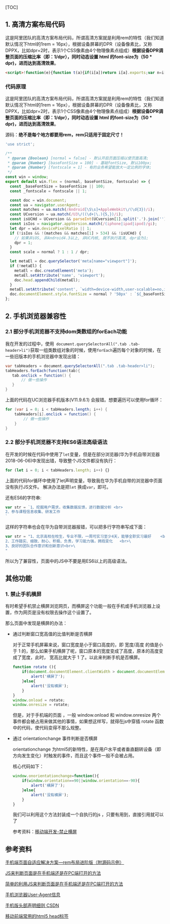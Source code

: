 [TOC]

## 1. 高清方案布局代码

这是阿里团队的高清方案布局代码，所谓高清方案就是利用rem的特性（我们知道默认情况下html的1rem = 16px），根据设备屏幕的DPR（设备像素比，又称DPPX，比如dpr=2时，表示1个CSS像素由4个物理像素点组成）**根据设备DPR调整页面的压缩比率（即：1/dpr），同时动态设置 html 的font-size为（50 \* dpr)，进而达到高清效果**。

 ```html
<script>!function(e){function t(a){if(i[a])return i[a].exports;var n=i[a]={exports:{},id:a,loaded:!1};return e[a].call(n.exports,n,n.exports,t),n.loaded=!0,n.exports}var i={};return t.m=e,t.c=i,t.p="",t(0)}([function(e,t){"use strict";Object.defineProperty(t,"__esModule",{value:!0});var i=window;t["default"]=i.flex=function(normal,e,t){var a=e||100,n=t||1,r=i.document,o=navigator.userAgent,d=o.match(/Android[\S\s]+AppleWebkit\/(\d{3})/i),l=o.match(/U3\/((\d+|\.){5,})/i),c=l&&parseInt(l[1].split(".").join(""),10)>=80,p=navigator.appVersion.match(/(iphone|ipad|ipod)/gi),s=i.devicePixelRatio||1;p||d&&d[1]>534||c||(s=1);var u=normal?1:1/s,m=r.querySelector('meta[name="viewport"]');m||(m=r.createElement("meta"),m.setAttribute("name","viewport"),r.head.appendChild(m)),m.setAttribute("content","width=device-width,user-scalable=no,initial-scale="+u+",maximum-scale="+u+",minimum-scale="+u),r.documentElement.style.fontSize=normal?"50px": a/2*s*n+"px"},e.exports=t["default"]}]);  flex(false,100, 1);</script>

 ```

### 代码原理

这是阿里团队的高清方案布局代码，所谓高清方案就是利用rem的特性（我们知道默认情况下html的1rem = 16px），根据设备屏幕的DPR（设备像素比，又称DPPX，比如dpr=2时，表示1个CSS像素由4个物理像素点组成）**根据设备DPR调整页面的压缩比率（即：1/dpr），同时动态设置 html 的font-size为（50 \* dpr)，进而达到高清效果**。

源码：**绝不是每个地方都要用rem，rem只适用于固定尺寸！**

```javascript
'use strict';

/**
 * @param {Boolean} [normal = false] - 默认开启页面压缩以使页面高清;  
 * @param {Number} [baseFontSize = 100] - 基础fontSize, 默认100px;
 * @param {Number} [fontscale = 1] - 有的业务希望能放大一定比例的字体;
 */
const win = window;
export default win.flex = (normal, baseFontSize, fontscale) => {
  const _baseFontSize = baseFontSize || 100;
  const _fontscale = fontscale || 1;

  const doc = win.document;
  const ua = navigator.userAgent;
  const matches = ua.match(/Android[\S\s]+AppleWebkit\/(\d{3})/i);
  const UCversion = ua.match(/U3\/((\d+|\.){5,})/i);
  const isUCHd = UCversion && parseInt(UCversion[1].split('.').join(''), 10) >= 80;
  const isIos = navigator.appVersion.match(/(iphone|ipad|ipod)/gi);
  let dpr = win.devicePixelRatio || 1;
  if (!isIos && !(matches && matches[1] > 534) && !isUCHd) {
    // 如果非iOS, 非Android4.3以上, 非UC内核, 就不执行高清, dpr设为1;
    dpr = 1;
  }
  const scale = normal ? 1 : 1 / dpr;

  let metaEl = doc.querySelector('meta[name="viewport"]');
  if (!metaEl) {
    metaEl = doc.createElement('meta');
    metaEl.setAttribute('name', 'viewport');
    doc.head.appendChild(metaEl);
  }
  metaEl.setAttribute('content', `width=device-width,user-scalable=no,initial-scale=${scale},maximum-scale=${scale},minimum-scale=${scale}`);
  doc.documentElement.style.fontSize = normal ? '50px' : `${_baseFontSize / 2 * dpr * _fontscale}px`;
};
```

## 2. 手机浏览器兼容性

### 2.1 部分手机浏览器不支持dom类数组的forEach功能

我在开发的过程中，使用` document.querySelectorAll(".tab .tab-header>li")`获取一组类数组对象的时候，使用`forEach`遍历每个对象的时候，在一些旧版本的手机浏览器中发现出错：

```java
var tabHeaders = document.querySelectorAll(".tab .tab-header>li");
tabHeaders.forEach(function(tab){
   tab.onclick = function() {
       // 做一些操作
   }
}
```

上面的代码在UC浏览器手机版本(V11.9.6.1) 会报错。想要遍历可以使用for循环：

```java
for (var i = 0; i < tabHeaders.length; i++) {
    tabHeaders[i].onclick = function() {
        // 做一些操作
    }
}
```

### 2.2 部分手机浏览器不支持ES6语法高级语法

在开发的时候在代码中使用了`let`变量，但是在部分浏览器(华为手机自带浏览器2018-06-06)中发现出错，导致整个JS文件都没有执行：

```javascript
for (let i = 0; i < tabHeaders.length; i++) {}
```

上面的代码for循环中使用了let声明变量，导致我在华为手机自带的浏览器中页面没有执行JS文件。 解决办法是把`let` 换成`var`，即可。

还有ES6的字符串:

```javascript
var str = `1、挖掘用户需求，收集数据反馈，进行数据分析 <br>
2、参与课程信息收集、研发工作
`
```

这样的字符串也会在华为自带浏览器报错，可以把多行字符串写成下面：

```javascript
var str = "1、北京高校在校生，专业不限，一周可实习至少4天，能够全职实习最好 	<br>\
2、工作踏实、细致、耐心、积极、负责，学习能力强，拥抱变化 	<br>\
3、良好的团队合作意识和创新意识<br>\
"
```

所以为了兼容性，页面中的JS中不要是用ES6以上的高级语法。

## 其他功能

### 1. 禁止手机横屏

有时希望手机禁止横屏浏览网页，而横屏这个功能一般在手机或手机浏览器上设置，作为网页是没有权限去操作这个设置了。

那么页面中发现是横屏的办法：

- 通过判断窗口宽高值的比值判断是否横屏

  对于正常手机屏幕来说，窗口宽度是小于窗口高度的，即 宽度/高度 的值是小于 1 的，那么如果手机横屏了呢，窗口原本的宽度变成了高度，原本的高度变成了宽度，此时， 宽高比就大于 1 了。以此来判断手机是否横屏。

  ```javascript
  function rotate (){
      if(document.documentElement.clientWidth > document.documentElement.clientHeight){
          alert('横屏了');
      }else{
          alert('没有横屏');
      }
  }
  window.onload = rotate;
  window.onresize = rotate;
  ```

  但是，对于手机端的页面 ，一般 window.onload 和 window.onresize 两个事件都会被占用来做其他的事情，如果想这样写，就得在js中穿插 rotate 函数中的代码，使代码变得不那么规整。

- 通过 orientationchange 事件判断是否横屏

  orientationchange 为html5的新特性，是在用户水平或者垂直翻转设备（即方向发生变化）时触发的事件，而且这个事件一般不会被占用。

  核心代码如下：

  ```javascript
  window.onorientationchange=function(){
      if(window.orientation==90||window.orientation==-90){
          alert('横屏了');
      }else{
          alert('没有横屏');
      }
  }
  ```

  我们可以利用这个方法封装成一个自执行的js ，只要有用到，直接引用就可以了

  参考资料：[移动端开发-禁止横屏](https://www.cnblogs.com/hanguozhi/p/7405840.html)

  



## 参考资料

[手机端页面自适应解决方案—rem布局进阶版（附源码示例）](https://www.jianshu.com/p/985d26b40199)

[JS来判断页面是在手机端还是在PC端打开的方法](https://blog.csdn.net/a419419/article/details/78752417)

[简单的利用JS来判断页面是在手机端还是在PC端打开的方法](https://www.cnblogs.com/gaohuijiao/p/6736155.html)

[手机浏览器User-Agent信息](https://blog.csdn.net/ccclll1990/article/details/17006159)

[手机版头部声明细则 CSDN](https://blog.csdn.net/ft2166826/article/details/49833563)

[移动前端常用的html5 head标签](https://www.jianshu.com/p/f7f7307ee021)